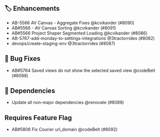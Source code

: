 ## 🏷 Enhancements

- AB-5566 AV Canvas - Aggregate Fixes @kcvikander (#8090)
- AB#5566 - AV Canvas Sorting @kcvikander (#8091)
- AB#5566 Project Shaper Segmented Loading @kcvikander (#8086)
- AB-5767-add-monday-to-settings-integrations @3tractorrides (#8082)
- devops/create-staging-env @3tractorrides (#8087)

## 🐛 Bug Fixes

- AB#5764 Saved views do not show the selected saved view @codeBelt (#8098)

## 🧩 Dependencies

- Update all non-major dependencies @renovate (#8089)

## Requires Feature Flag

- AB#5806 Fix Courier url_domain @codeBelt (#8092)
